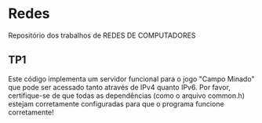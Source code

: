 # Redes
Repositório dos trabalhos de REDES DE COMPUTADORES

## TP1
Este código implementa um servidor funcional para o jogo "Campo Minado" que pode ser acessado tanto através de IPv4 quanto IPv6. Por favor, certifique-se de que todas as dependências (como o arquivo common.h) estejam corretamente configuradas para que o programa funcione corretamente!